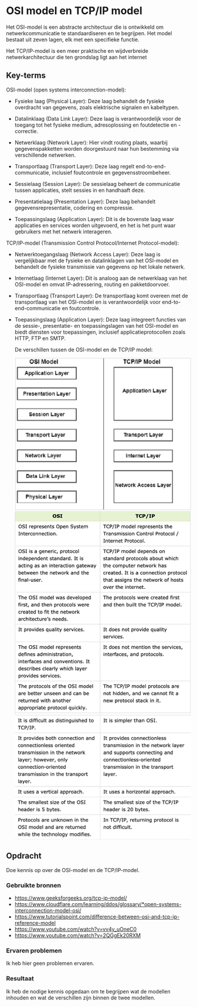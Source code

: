 # OSI model en TCP/IP model
Het OSI-model is een abstracte architectuur die is ontwikkeld om netwerkcommunicatie te standaardiseren en te begrijpen. Het model bestaat uit zeven lagen, elk met een specifieke functie.    

Het TCP/IP-model is een meer praktische en wijdverbreide netwerkarchitectuur die ten grondslag ligt aan het internet

## Key-terms
OSI-model (open systems interconnction-model):  
* Fysieke laag (Physical Layer): Deze laag behandelt de fysieke overdracht van gegevens, zoals elektrische signalen en kabeltypen.  

* Datalinklaag (Data Link Layer): Deze laag is verantwoordelijk voor de toegang tot het fysieke medium, adresoplossing en foutdetectie en -correctie.  

* Netwerklaag (Network Layer): Hier vindt routing plaats, waarbij gegevenspakketten worden doorgestuurd naar hun bestemming via verschillende netwerken.  

* Transportlaag (Transport Layer): Deze laag regelt end-to-end-communicatie, inclusief foutcontrole en gegevensstroombeheer.  

* Sessielaag (Session Layer): De sessielaag beheert de communicatie tussen applicaties, stelt sessies in en handhaaft deze.  

* Presentatielaag (Presentation Layer): Deze laag behandelt gegevensrepresentatie, codering en compressie.  

* Toepassingslaag (Application Layer): Dit is de bovenste laag waar applicaties en services worden uitgevoerd, en het is het punt waar gebruikers met het netwerk interageren.    
  
TCP/IP-model (Transmission Control Protocol/Internet Protocol-model):   
* Netwerktoegangslaag (Network Access Layer): Deze laag is vergelijkbaar met de fysieke en datalinklagen van het OSI-model en behandelt de fysieke transmissie van gegevens op het lokale netwerk.  

* Internetlaag (Internet Layer): Dit is analoog aan de netwerklaag van het OSI-model en omvat IP-adressering, routing en pakketdoorvoer.  

* Transportlaag (Transport Layer): De transportlaag komt overeen met de transportlaag van het OSI-model en is verantwoordelijk voor end-to-end-communicatie en foutcontrole.  

* Toepassingslaag (Application Layer): Deze laag integreert functies van de sessie-, presentatie- en toepassingslagen van het OSI-model en biedt diensten voor toepassingen, inclusief applicatieprotocollen zoals HTTP, FTP en SMTP.    
  
  De verschillen tussen de OSI-model en de TCP/IP model:
  
  ![SS.2_Inloggen](../00_includes/02_Networking/1.differenceBetweenOSIAndTCP:IP.png)    
  ![SS.2_Inloggen](../00_includes/02_Networking/2.again.differences.png)   
   ![SS.2_Inloggen](../00_includes/02_Networking/3.followup.differences.png)  
  

## Opdracht  
Doe kennis op over de OSI-model en de TCP/IP-model. 
### Gebruikte bronnen
* https://www.geeksforgeeks.org/tcp-ip-model/
* https://www.cloudflare.com/learning/ddos/glossary/*open-systems-interconnection-model-osi/
* https://www.tutorialspoint.com/difference-between-osi-and-tcp-ip-reference-model    
* https://www.youtube.com/watch?v=vv4y_uOneC0   
* https://www.youtube.com/watch?v=2QGgEk20RXM 

### Ervaren problemen
Ik heb hier geen problemen ervaren. 

### Resultaat
Ik heb de nodige kennis opgedaan om te begrijpen wat de modellen inhouden en wat de verschillen zijn binnen de twee modellen. 